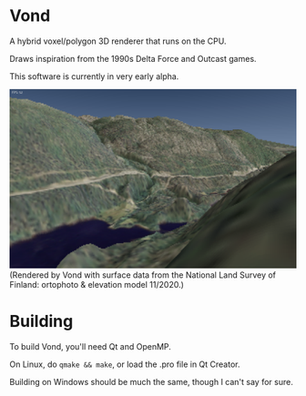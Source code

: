 # Vond
A hybrid voxel/polygon 3D renderer that runs on the CPU.

Draws inspiration from the 1990s Delta Force and Outcast games.

This software is currently in very early alpha.

![A screenshot of Vond](images/screenshots/vond-4.png)\
(Rendered by Vond with surface data from  the National Land Survey of Finland: ortophoto & elevation model 11/2020.)

# Building
To build Vond, you'll need Qt and OpenMP.

On Linux, do ```qmake && make```, or load the .pro file in Qt Creator.

Building on Windows should be much the same, though I can't say for sure.
